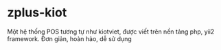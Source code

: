 # zplus-kiot
Một hệ thống POS tương tự như kiotviet, được viết trên nền tảng php, yii2 framework. Đơn giản, hoàn hảo, dễ sử dụng
